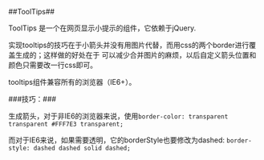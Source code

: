 ##ToolTips##

ToolTips 是一个在网页显示小提示的组件，它依赖于jQuery.

实现tooltips的技巧在于小箭头并没有用图片代替，而用css的两个border进行覆盖生成的；这样做的好处在于
可以减少合并图片的麻烦，以后自定义箭头位置和颜色只需要改一行css即可。

tooltips组件兼容所有的浏览器（IE6+）。

###技巧：###

生成箭头，对于非IE6的浏览器来说，使用``border-color: transparent transparent #FFF7E3 transparent;``

而对于IE6来说，如果需要透明，它的borderStyle也要修改为dashed: ``border-style: dashed dashed solid dashed;``
    

